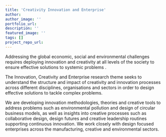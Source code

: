 ```yaml
---
title: 'Creativity Innovation and Enterprise'
author:
author_image: ''
portfolio_url:
description: ''
featured_image: ''
tags: []
project_repo_url:
---
```


Addressing the global economic, social and environmental challenges requires  deploying innovation and creativity at all levels of the society to ensure effective solutions to systemic problems .

 The Innovation, Creativity and Enterprise research theme  seeks to understand the structure and impact of creativity and innovation processes across different disciplines, organisations and sectors in order to design effective solutions to tackle complex problems.

 We are developing innovation methodologies, theories and creative tools to address problems such as environmental pollution and design of circular business models, as well as insights into creative processes such as collaborative design, design futures and creative leadership routines supporting continuous innovation. We work closely with design focused enterprises across the manufacturing, creative and environmental sectors.
